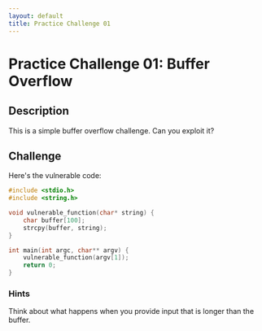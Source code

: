 ```yaml
---
layout: default
title: Practice Challenge 01
---
```


# Practice Challenge 01: Buffer Overflow

## Description

This is a simple buffer overflow challenge. Can you exploit it?

## Challenge

Here's the vulnerable code:

```c
#include <stdio.h>
#include <string.h>

void vulnerable_function(char* string) {
    char buffer[100];
    strcpy(buffer, string);
}

int main(int argc, char** argv) {
    vulnerable_function(argv[1]);
    return 0;
}
```

### Hints

Think about what happens when you provide input that is longer than the buffer.
